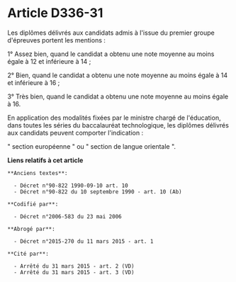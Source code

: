 # Article D336-31

Les diplômes délivrés aux candidats admis à l'issue du premier groupe d'épreuves portent les mentions :

1° Assez bien, quand le candidat a obtenu une note moyenne au moins égale à 12 et inférieure à 14 ;

2° Bien, quand le candidat a obtenu une note moyenne au moins égale à 14 et inférieure à 16 ;

3° Très bien, quand le candidat a obtenu une note moyenne au moins égale à 16.

En application des modalités fixées par le ministre chargé de l'éducation, dans toutes les séries du baccalauréat
technologique, les diplômes délivrés aux candidats peuvent comporter l'indication :

" section européenne " ou " section de langue orientale ".

**Liens relatifs à cet article**

	**Anciens textes**:

	  - Décret n°90-822 1990-09-10 art. 10
	  - Décret n°90-822 du 10 septembre 1990 - art. 10 (Ab)

	**Codifié par**:

	  - Décret n°2006-583 du 23 mai 2006

	**Abrogé par**:

	  - Décret n°2015-270 du 11 mars 2015 - art. 1

	**Cité par**:

	  - Arrêté du 31 mars 2015 - art. 2 (VD)
	  - Arrêté du 31 mars 2015 - art. 3 (VD)
